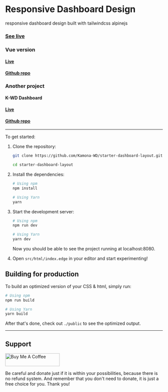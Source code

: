 # Responsive Dashboard Design

responsive dashboard design built with tailwindcss alpinejs

<!-- [![GitHub license](https://img.shields.io/github/license/Kamona-WD/starter-dashboard-layout)](https://github.com/Kamona-WD/starter-dashboard-layout/blob/main/License.md)
[![GitHub stars](https://img.shields.io/github/stars/Kamona-WD/starter-dashboard-layout)](https://github.com/Kamona-WD/starter-dashboard-layout/stargazers) -->

### [See live](https://kamona-wd.github.io/starter-dashboard-layout/)

### Vue version
#### [Live](https://kamona-wd.github.io/starter-dashboard-layout-vue/)
#### [Github repo](https://github.com/Kamona-WD/starter-dashboard-layout-vue/)

### Another project

#### K-WD Dashboard
#### [Live](https://kamona-wd.github.io/kwd-dashboard/)
#### [Github repo](https://github.com/Kamona-WD/kwd-dashboard/)

---

To get started:

1. Clone the repository:

   ```bash
   git clone https://github.com/Kamona-WD/starter-dashboard-layout.git

   cd starter-dashboard-layout
   ```

2. Install the dependencies:

   ```bash
   # Using npm
   npm install

   # Using Yarn
   yarn
   ```

3. Start the development server:

   ```bash
   # Using npm
   npm run dev

   # Using Yarn
   yarn dev
   ```

   Now you should be able to see the project running at localhost:8080.

4. Open `src/html/index.edge` in your editor and start experimenting!

## Building for production

To build an optimized version of your CSS & html, simply run:

```bash
# Using npm
npm run build

# Using Yarn
yarn build
```

After that's done, check out `./public` to see the optimized output.

---

## Support

<a href="https://www.buymeacoffee.com/ahmedkamel" target="_blank" style="display: inline-block !important;"><img src="https://cdn.buymeacoffee.com/buttons/v2/default-green.png" alt="Buy Me A Coffee" height="41" width="174"></a>

Be careful and donate just if it is within your possibilities, because there is no refund system. And remember that you don't need to donate, it is just a free choice for you. Thank you!

